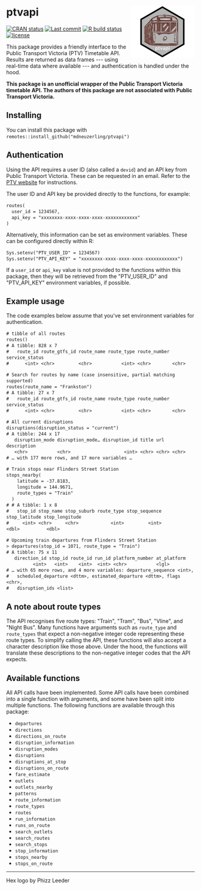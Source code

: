 
# ptvapi <img src='https://raw.githubusercontent.com/mdneuzerling/logos/master/ptvapi/ptvapi.png' align="right" height="139" />

<!-- badges: start -->

[![CRAN status](https://www.r-pkg.org/badges/version/ptvapi)](https://cran.r-project.org/package=ptvapi)
[![Last commit](https://img.shields.io/github/last-commit/mdneuzerling/ptvapi/master.svg)](https://github.com/mdneuzerling/ptvapi/tree/master)
[![R build status](https://github.com/mdneuzerling/ptvapi/workflows/R-CMD-check/badge.svg)](https://github.com/mdneuzerling/ptvapi/actions)
[![license](https://img.shields.io/badge/license-MIT-lightgrey.svg)](https://choosealicense.com/licenses/mit/)

<!-- badges: end -->

This package provides a friendly interface to the Public Transport Victoria (PTV) Timetable API. Results are returned as data frames --- using real-time data where available --- and authentication is handled under the hood.

**This package is an unofficial wrapper of the Public Transport Victoria timetable API. The authors of this package are not associated with Public Transport Victoria.**

## Installing

You can install this package with `remotes::install_github("mdneuzerling/ptvapi")`

## Authentication

Using the API requires a user ID (also called a `devid`) and an API key from Public Transport Victoria. These can be requested in an email. Refer to the [PTV website](https://www.ptv.vic.gov.au/footer/data-and-reporting/datasets/ptv-timetable-api/) for instructions.

The user ID and API key be provided directly to the functions, for example:
```
routes(
  user_id = 1234567,
  api_key = "xxxxxxxx-xxxx-xxxx-xxxx-xxxxxxxxxxxx"
)
```

Alternatively, this information can be set as environment variables. These can be configured directly within R:
```
Sys.setenv("PTV_USER_ID" = 1234567)
Sys.setenv("PTV_API_KEY" = "xxxxxxxx-xxxx-xxxx-xxxx-xxxxxxxxxxxx")
```

If a `user_id` or `api_key` value is not provided to the functions within this package, then they will be retrieved from the "PTV_USER_ID" and "PTV_API_KEY" environment variables, if possible.

## Example usage

The code examples below assume that you've set environment variables for authentication.

```
# tibble of all routes
routes()
# A tibble: 828 x 7
#   route_id route_gtfs_id route_name route_type route_number service_status
#      <int> <chr>         <chr>           <int> <chr>        <chr>    
```

```
# Search for routes by name (case insensitive, partial matching supported)
routes(route_name = "Frankston")
# A tibble: 27 x 7
#   route_id route_gtfs_id route_name route_type route_number service_status
#      <int> <chr>         <chr>           <int> <chr>        <chr>    
```

```
# All current disruptions
disruptions(disruption_status = "current")
# A tibble: 244 x 17
   disruption_mode disruption_mode… disruption_id title url   description
   <chr>           <chr>                    <int> <chr> <chr> <chr>       
# … with 177 more rows, and 17 more variables …
```

```
# Train stops near Flinders Street Station
stops_nearby(
    latitude = -37.8183,
    longitude = 144.9671,
    route_types = "Train"
  )
# # A tibble: 1 x 8
#   stop_id stop_name stop_suburb route_type stop_sequence stop_latitude stop_longitude
#     <int> <chr>     <chr>            <int>         <int>         <dbl>          <dbl>
```

```
# Upcoming train departures from Flinders Street Station
> departures(stop_id = 1071, route_type = "Train")
# A tibble: 75 x 11
   direction_id stop_id route_id run_id platform_number at_platform
          <int>   <int>    <int>  <int> <chr>           <lgl>    
# … with 65 more rows, and 4 more variables: departure_sequence <int>, 
#   scheduled_departure <dttm>, estimated_departure <dttm>, flags <chr>,
#   disruption_ids <list>
```

## A note about route types

The API recognises five route types: "Train", "Tram", "Bus", "Vline", and "Night Bus". Many functions have arguments such as `route_type` and `route_types` that expect a non-negative integer code representing these route types. To simplify calling the API, these functions will also accept a character description like those above. Under the hood, the functions will translate these descriptions to the non-negative integer codes that the API expects.

## Available functions

All API calls have been implemented. Some API calls have been combined into a single function with arguments, and some have been split into multiple functions. The following functions are available through this package:

* `departures`
* `directions`
* `directions_on_route`
* `disruption_information`
* `disruption_modes`
* `disruptions`
* `disruptions_at_stop`
* `disruptions_on_route`
* `fare_estimate`
* `outlets`
* `outlets_nearby`
* `patterns`
* `route_information`
* `route_types`
* `routes`
* `run_information`
* `runs_on_route`
* `search_outlets`
* `search_routes`
* `search_stops`
* `stop_information`
* `stops_nearby`
* `stops_on_route`      

---

Hex logo by Phizz Leeder
